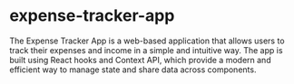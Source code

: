 # expense-tracker-app

The Expense Tracker App is a web-based application that allows users to track their expenses and income in a simple and intuitive way. The app is built using React hooks and Context API, which provide a modern and efficient way to manage state and share data across components.

